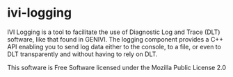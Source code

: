 ivi-logging
===========

IVI Logging is a tool to facilitate the use of Diagnostic Log and Trace (DLT) software, like that found in GENIVI. The logging component provides a C++ API enabling you to send log data either to the console, to a file, or even to DLT transparently and without having to rely on DLT.

This software is Free Software licensed under the Mozilla Public License 2.0 

